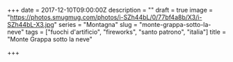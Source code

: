 +++
date = 2017-12-10T09:00:00Z
description = ""
draft = true
image = "https://photos.smugmug.com/photos/i-SZh44bL/0/77bf4a8b/X3/i-SZh44bL-X3.jpg"
series = "Montagna"
slug = "monte-grappa-sotto-la-neve"
tags = ["fuochi d'artificio", "fireworks", "santo patrono", "italia"]
title = "Monte Grappa sotto la neve"

+++

